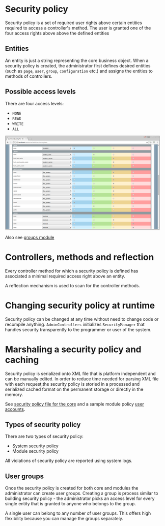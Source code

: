 # Security policy

Security policy is a set of required user rights above certain entities required to access a controller's method.
The user is granted one of the four access rights above above the defined entities

## Entities

An entity is just a string representing the core business object. When a security policy is created,
the administrator first defines desired entities (such as `page`, `user`, `group`, `configuration` etc.)
and assigns the entities to methods of controllers.

## Possible access levels

There are four access levels:

* `NONE`
* `READ`
* `WRITE`
* `ALL`

![Security policy](screens/SECURITY_POLICY.png)

Also see [groups module](MODULES.md#groups)

# Controllers, methods and reflection

Every controller method for which a security policy is defined has associated a minimal required access right above an
entity.

A reflection mechanism is used to scan for the controller methods.

# Changing security policy at runtime

Security policy can be changed at any time without need to change code or recompile anything.
`AdminControllers` initializes `SecurityManager` that handles security transparently to the programmer or user of the
system.

# Marshaling a security policy and caching

Security policy is serialized onto XML file that is platform independent and can be manually edited.
In order to reduce time needed for parsing XML file with each request,the security policy is storied in a processed and
serialized cached format on the permanent storage or directly in the memory.

See [security policy file for the core](pepiscms/application/security_policy.xml) and a sample module policy
[user accounts](pepiscms/modules/cms_users/security_policy.xml).


## Types of security policy

There are two types of security policy:

* System security policy
* Module security policy

All violations of security policy are reported using system logs.

## User groups 

Once the security policy is created for both core and modules the administrator can create user groups.
Creating a group is process similar to building security policy - the administrator picks an access level for every
single entity that is granted to anyone who belongs to the group.

A single user can belong to any number of user groups. This offers high flexibility because you can manage the groups
separately. 